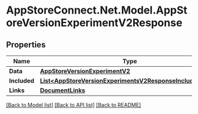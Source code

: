 # AppStoreConnect.Net.Model.AppStoreVersionExperimentV2Response

## Properties

Name | Type | Description | Notes
------------ | ------------- | ------------- | -------------
**Data** | [**AppStoreVersionExperimentV2**](AppStoreVersionExperimentV2.md) |  | 
**Included** | [**List&lt;AppStoreVersionExperimentsV2ResponseIncludedInner&gt;**](AppStoreVersionExperimentsV2ResponseIncludedInner.md) |  | [optional] 
**Links** | [**DocumentLinks**](DocumentLinks.md) |  | 

[[Back to Model list]](../README.md#documentation-for-models) [[Back to API list]](../README.md#documentation-for-api-endpoints) [[Back to README]](../README.md)

